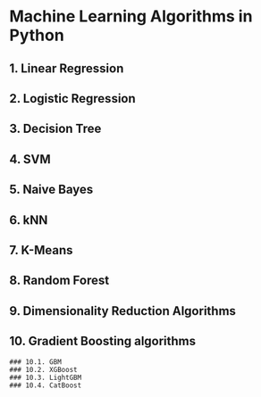 # Machine Learning Algorithms in Python
## 1. Linear Regression
## 2. Logistic Regression
## 3. Decision Tree
## 4. SVM
## 5. Naive Bayes
## 6. kNN
## 7. K-Means
## 8. Random Forest
## 9. Dimensionality Reduction Algorithms
## 10. Gradient Boosting algorithms
	### 10.1. GBM
	### 10.2. XGBoost
	### 10.3. LightGBM
	### 10.4. CatBoost
